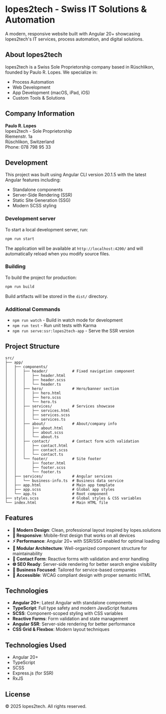 # lopes2tech - Swiss IT Solutions & Automation

A modern, responsive website built with Angular 20+ showcasing lopes2tech's IT services, process automation, and digital solutions.

## About lopes2tech

lopes2tech is a Swiss Sole Proprietorship company based in Rüschlikon, founded by Paulo R. Lopes. We specialize in:

- Process Automation
- Web Development
- App Development (macOS, iPad, iOS)
- Custom Tools & Solutions

## Company Information

**Paulo R. Lopes**  
lopes2tech - Sole Proprietorship  
Riemenstr. 1a  
Rüschlikon, Switzerland  
Phone: 078 798 95 33

## Development

This project was built using Angular CLI version 20.1.5 with the latest Angular features including:
- Standalone components
- Server-Side Rendering (SSR)
- Static Site Generation (SSG)
- Modern SCSS styling

### Development server

To start a local development server, run:

```bash
npm run start
```

The application will be available at `http://localhost:4200/` and will automatically reload when you modify source files.

### Building

To build the project for production:

```bash
npm run build
```

Build artifacts will be stored in the `dist/` directory.

### Additional Commands

- `npm run watch` - Build in watch mode for development
- `npm run test` - Run unit tests with Karma
- `npm run serve:ssr:lopes2tech-app` - Serve the SSR version

## Project Structure

```
src/
├── app/
│   ├── components/
│   │   ├── header/           # Fixed navigation component
│   │   │   ├── header.html
│   │   │   ├── header.scss
│   │   │   └── header.ts
│   │   ├── hero/             # Hero/banner section
│   │   │   ├── hero.html
│   │   │   ├── hero.scss
│   │   │   └── hero.ts
│   │   ├── services/         # Services showcase
│   │   │   ├── services.html
│   │   │   ├── services.scss
│   │   │   └── services.ts
│   │   ├── about/            # About/company info
│   │   │   ├── about.html
│   │   │   ├── about.scss
│   │   │   └── about.ts
│   │   ├── contact/          # Contact form with validation
│   │   │   ├── contact.html
│   │   │   ├── contact.scss
│   │   │   └── contact.ts
│   │   └── footer/           # Site footer
│   │       ├── footer.html
│   │       ├── footer.scss
│   │       └── footer.ts
│   ├── services/             # Angular services
│   │   └── business-info.ts  # Business data service
│   ├── app.html              # Main app template
│   ├── app.scss              # Global app styles
│   └── app.ts                # Root component
├── styles.scss               # Global styles & CSS variables
└── index.html                # Main HTML file
```

## Features

- **🎨 Modern Design**: Clean, professional layout inspired by lopes.solutions
- **📱 Responsive**: Mobile-first design that works on all devices
- **⚡ Performance**: Angular 20+ with SSR/SSG enabled for optimal loading
- **🔧 Modular Architecture**: Well-organized component structure for maintainability
- **📝 Contact Form**: Reactive forms with validation and error handling
- **🌐 SEO Ready**: Server-side rendering for better search engine visibility
- **💼 Business Focused**: Tailored for service-based companies
- **🎯 Accessible**: WCAG compliant design with proper semantic HTML

## Technologies

- **Angular 20+**: Latest Angular with standalone components
- **TypeScript**: Full type safety and modern JavaScript features
- **SCSS**: Component-scoped styling with CSS variables
- **Reactive Forms**: Form validation and state management
- **Angular SSR**: Server-side rendering for better performance
- **CSS Grid & Flexbox**: Modern layout techniques

## Technologies Used

- Angular 20+
- TypeScript
- SCSS
- Express.js (for SSR)
- RxJS

## License

© 2025 lopes2tech. All rights reserved.
